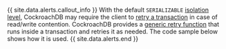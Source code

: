 {{ site.data.alerts.callout_info }}
With the default `SERIALIZABLE` [isolation level](transactions.html#isolation-levels), CockroachDB may require the client to [retry a transaction](transactions.html#transaction-retries) in case of read/write contention. CockroachDB provides a [generic retry function](transactions.html#client-side-intervention) that runs inside a transaction and retries it as needed. The code sample below shows how it is used.
{{ site.data.alerts.end }}
